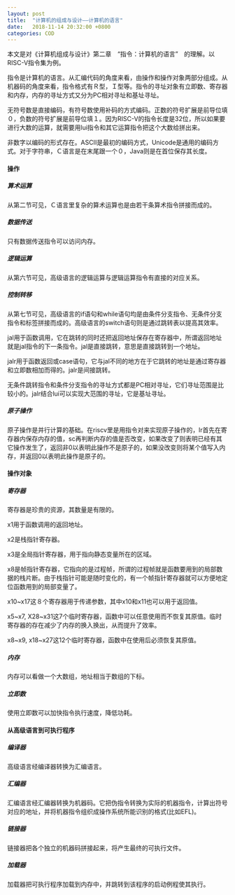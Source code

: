 ```yaml
---
layout: post
title:  "计算机的组成与设计——计算机的语言"
date:   2018-11-14 20:32:00 +0800
categories: COD
---
```


本文是对《计算机组成与设计》第二章　“指令：计算机的语言”　的理解。以RISC-V指令集为例。

<!-- more -->

指令是计算机的语言。从汇编代码的角度来看，由操作和操作对象两部分组成。从机器码的角度来看，指令格式有Ｒ型，Ｉ型等。指令的寻址对象有立即数、寄存器和内存，内存的寻址方式又分为PC相对寻址和基址寻址。

无符号数是直接编码，有符号数使用补码的方式编码。正数的符号扩展是前导位填０，负数的符号扩展是前导位填１。因为RISC-V的指令长度是32位，所以如果要进行大数的运算，就需要用lui指令和其它运算指令把这个大数给拼出来。

非数字以编码的形式存在。ASCII是最初的编码方式，Unicode是通用的编码方式。对于字符串，Ｃ语言是在末尾跟一个０，Java则是在首位保存其长度。

#### 操作

##### 算术运算

从第二节可见，Ｃ语言里复杂的算术运算也是由若干条算术指令拼接而成的。

##### 数据传送

只有数据传送指令可以访问内存。

##### 逻辑运算

从第六节可见，高级语言的逻辑运算与逻辑运算指令有直接的对应关系。

##### 控制转移

从第七节可见，高级语言的if语句和while语句均是由条件分支指令、无条件分支指令和标签拼接而成的。高级语言的switch语句则是通过跳转表以提高其效率。

jal用于函数调用，它在跳转的同时还把返回地址保存在寄存器中，所谓返回地址就是jal指令的下一条指令。jal是直接跳转，意思是直接跳转到一个地址。

jalr用于函数返回或case语句，它与jal不同的地方在于它跳转的地址是通过寄存器和立即数相加而得的。jalr是间接跳转。

无条件跳转指令和条件分支指令的寻址方式都是PC相对寻址，它们寻址范围是比较小的。jalr结合lui可以实现大范围的寻址，它是基址寻址。

##### 原子操作

原子操作是并行计算的基础。在riscv里是用指令对来实现原子操作的，lr首先在寄存器内保存内存的值，sc再判断内存的值是否改变，如果改变了则表明已经有其它操作发生了，返回非0以表明此操作不是原子的，如果没改变则将某个值写入内存，并返回0以表明此操作是原子的。

#### 操作对象

##### 寄存器

寄存器是珍贵的资源，其数量是有限的。

x1用于函数调用的返回地址。

x2是栈指针寄存器。

x3是全局指针寄存器，用于指向静态变量所在的区域。

x8是帧指针寄存器，它指向的是过程帧，所谓的过程帧就是函数要用到的局部数据的栈片断。由于栈指针可能是随时变化的，有一个帧指针寄存器就可以方便地定位函数用到的局部变量了。

x10~x17这８个寄存器用于传递参数，其中x10和x11也可以用于返回值。

x5~x7, X28~x31这7个临时寄存器，函数中可以任意使用而不恢复其原值。临时寄存器的存在减少了内存的换入换出，从而提升了效率。

x8~x9, x18~x27这12个临时寄存器，函数中在使用后必须恢复其原值。

##### 内存

内存可以看做一个大数组，地址相当于数组的下标。

##### 立即数

使用立即数可以加快指令执行速度，降低功耗。

#### 从高级语言到可执行程序

##### 编译器

高级语言经编译器转换为汇编语言。

##### 汇编器

汇编语言经汇编器转换为机器码。它把伪指令转换为实际的机器指令，计算出符号对应的地址，并将机器指令组织成操作系统所能识别的格式(比如EFL)。

##### 链接器

链接器把各个独立的机器码拼接起来，将产生最终的可执行文件。

##### 加载器

加载器把可执行程序加载到内存中，并跳转到该程序的启动例程使其执行。